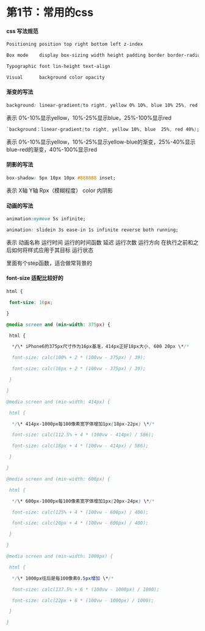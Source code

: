 # 第1节：常用的css

#### css 写法规范

```css
Positioning position top right bottom left z-index

Box mode	display box-sizing width height padding border border-radius float overflow

Typographic font lin-height text-align

Visual 		background color opacity
```



#### 渐变的写法

```css
background: linear-gradient(to right, yellow 0% 10%, blue 10% 25%, red 25%);
```

表示 0%-10%显示yellow，10%-25%显示blue，25%-100%显示red

``` css
`background：linear-gradient(to right, yellow 10%, blue  25%, red 40%);`
```

表示 0%-10%显示yellow，10%-25%显示yellow-blue的渐变，25%-40%显示blue-red的渐变，40%-100%显示red

#### 阴影的写法

``` css
box-shadow: 5px 10px 10px #888888 inset;
```

 表示 X轴 Y轴 Rpx（模糊程度） color 内阴影

#### 动画的写法

```css
animation:mymove 5s infinite;
```

``` css
animation: slidein 3s ease-in 1s infinite reverse both running;
```

表示 动画名称 运行时间 运行的时间函数 延迟 运行次数 运行方向   在执行之前和之后如何将样式应用于其目标   运行状态

里面有个step函数，适合做常背景的

#### font-size 适配比较好的

``` css
html {

 font-size: 16px;

}

@media screen and (min-width: 375px) {

 html {

  */\* iPhone6的375px尺寸作为16px基准，414px正好18px大小, 600 20px \*/*

  font-size: calc(100% + 2 * (100vw - 375px) / 39);

  font-size: calc(16px + 2 * (100vw - 375px) / 39);

 }

}

@media screen and (min-width: 414px) {

 html {

  */\* 414px-1000px每100像素宽字体增加1px(18px-22px) \*/*

  font-size: calc(112.5% + 4 * (100vw - 414px) / 586);

  font-size: calc(18px + 4 * (100vw - 414px) / 586);

 }

}

@media screen and (min-width: 600px) {

 html {

  */\* 600px-1000px每100像素宽字体增加1px(20px-24px) \*/*

  font-size: calc(125% + 4 * (100vw - 600px) / 400);

  font-size: calc(20px + 4 * (100vw - 600px) / 400);

 }

}

@media screen and (min-width: 1000px) {

 html {

  */\* 1000px往后是每100像素0.5px增加 \*/*

  font-size: calc(137.5% + 6 * (100vw - 1000px) / 1000);

  font-size: calc(22px + 6 * (100vw - 1000px) / 1000);

 }

}
```

